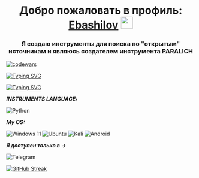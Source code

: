 <h1 align="center">Добро пожаловать в профиль:<a href="https://t.me/linux_ebashilov" target="_blank"> Ebashilov</a> 
<img src="https://github.com/blackcater/blackcater/raw/main/images/Hi.gif" height="32"/></h1>
<h3 align="center">Я создаю инструменты для поиска по "открытым" источникам и являюсь создателем инструмента PARALICH</h3>


[![codewars](https://www.codewars.com/users/EbashilovKali/badges/large)](https://www.codewars.com/users/EbashilovKali)  


[![Typing SVG](https://readme-typing-svg.herokuapp.com?font=small+caps&weight=100&size=15&duration=2000&pause=2&color=F70000&background=27272750&center=true&vCenter=true&width=435&lines=Ebashilov+instruments;Termux;Linux)](https://git.io/typing-svg)



[![Typing SVG](https://readme-typing-svg.herokuapp.com?font=small+caps&weight=100&size=15&duration=2000&pause=2&color=F70000&background=27272750&center=true&vCenter=true&width=435&lines=%D0%A0%D0%9E%D0%A1%D0%93%D0%92%D0%90%D0%A0%D0%94%D0%98%D0%AF+%D0%92%D0%98%D0%94%D0%98%D0%A2+%D0%A7%D0%A2%D0%9E+%D0%A2%D0%AB+%D0%94%D0%95%D0%9B%D0%90%D0%95%D0%A8%D0%AC;%D0%A2%D0%AB+%D0%9D%D0%95+%D0%90%D0%9D%D0%9E%D0%9D%D0%98%D0%9C%D0%95%D0%9D;%D0%9D%D0%98%D0%9A%D0%9E%D0%93%D0%94%D0%90+%D0%9D%D0%95+%D0%97%D0%90%D0%91%D0%AB%D0%92%D0%90%D0%99;%D0%A1+%D0%A7%D0%95%D0%93%D0%9E+%D0%A2%D0%AB+%D0%9D%D0%90%D0%A7%D0%98%D0%9D%D0%90%D0%9B;%D0%92%D0%95%D0%94%D0%AC+%D0%A2%D0%AB;%D0%AD%D0%A2%D0%9E+%D0%A7%D0%90%D0%A1%D0%A2%D0%98%D0%A7%D0%9A%D0%90+%D0%9C%D0%95%D0%9D%D0%AF)](https://git.io/typing-svg)


**_INSTRUMENTS LANGUAGE:_**

![Python](https://img.shields.io/badge/python-3670A0?style=for-the-badge&logo=python&logoColor=ffdd54)

**_My OS:_**

![Windows 11](https://img.shields.io/badge/Windows%2011-%230079d5.svg?style=for-the-badge&logo=Windows%2011&logoColor=white)
![Ubuntu](https://img.shields.io/badge/Ubuntu-E95420?style=for-the-badge&logo=ubuntu&logoColor=white)
![Kali](https://img.shields.io/badge/Kali-268BEE?style=for-the-badge&logo=kalilinux&logoColor=white)
![Android](https://img.shields.io/badge/Android-3DDC84?style=for-the-badge&logo=android&logoColor=white)

**_Я доступен только в ->_**

![Telegram](https://img.shields.io/badge/Telegram-2CA5E0?style=for-the-badge&logo=telegram&logoColor=white)


[![GitHub Streak](https://github-readme-streak-stats.herokuapp.com/?user=EbashilovKali)](https://git.io/streak-stats)
